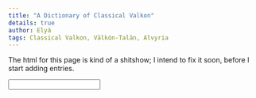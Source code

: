 ```yaml
---
title: "A Dictionary of Classical Valkon"
details: true
author: Elyá
tags: Classical Valkon, Vālkón-Talān, Alvyria
---
```


The html for this page is kind of a shitshow; I intend to fix it soon, before I start adding entries.

<script src=/js/dictionary.js>
</script>

<input type="text" id="search-bar"></input>
<ul id="dictionary"></ul>
